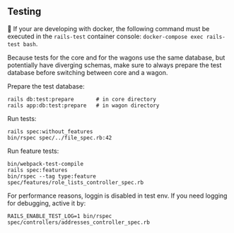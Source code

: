 ## Testing

🚢 If your are developing with docker, the following command must be executed in the `rails-test` container console: `docker-compose exec rails-test bash`.

Because tests for the core and for the wagons use the same database, but potentially have diverging schemas, make sure to always prepare the test database before switching between core and a wagon.

Prepare the test database:

    rails db:test:prepare       # in core directory
    rails app:db:test:prepare   # in wagon directory

Run tests:

    rails spec:without_features
    bin/rspec spec/../file_spec.rb:42

Run feature tests:

    bin/webpack-test-compile
    rails spec:features
    bin/rspec --tag type:feature spec/features/role_lists_controller_spec.rb

For performance reasons, loggin is disabled in test env. If you need logging for debugging, active it by:

    RAILS_ENABLE_TEST_LOG=1 bin/rspec spec/controllers/addresses_controller_spec.rb
